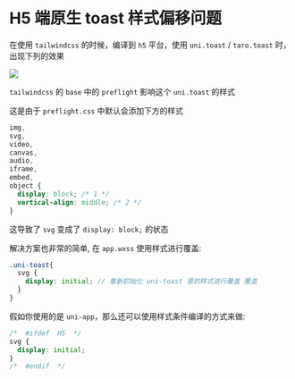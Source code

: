 # H5 端原生 toast 样式偏移问题

在使用 `tailwindcss` 的时候，编译到 `h5` 平台，使用 `uni.toast` / `taro.toast` 时，出现下列的效果

![](./toast-svg-bug.jpg)

`tailwindcss` 的 `base` 中的 `preflight` 影响这个 `uni.toast` 的样式

这是由于 `preflight.css` 中默认会添加下方的样式

```css
img,
svg,
video,
canvas,
audio,
iframe,
embed,
object {
  display: block; /* 1 */
  vertical-align: middle; /* 2 */
}
```

这导致了 `svg` 变成了 `display: block;` 的状态

解决方案也非常的简单, 在 `app.wxss` 使用样式进行覆盖:

```scss
.uni-toast{
  svg {
    display: initial; // 重新初始化 uni-toast 里的样式进行覆盖 覆盖
  }
}
```

假如你使用的是 `uni-app`，那么还可以使用样式条件编译的方式来做:

```scss
/*  #ifdef  H5  */
svg {
  display: initial;
}
/*  #endif  */
```
